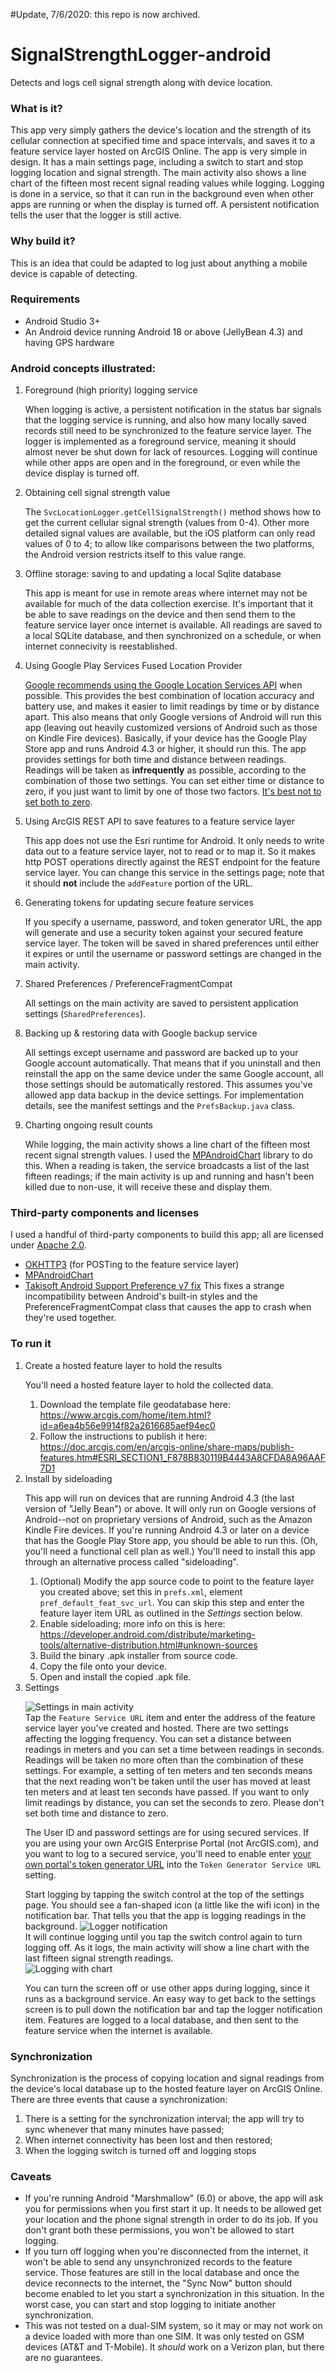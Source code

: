 #Update, 7/6/2020: this repo is now archived.

# SignalStrengthLogger-android
Detects and logs cell signal strength along with device location.


### What is it?
This app very simply gathers the device's location and the strength of its
cellular connection at specified time and space intervals,
and saves it to a feature service layer hosted on ArcGIS Online.
The app is very simple in design. It has a main settings page, including a switch to
    start and stop logging location and signal strength. The main activity also
    shows a line chart of the fifteen most recent signal reading values while logging.
    Logging is done in a service, so that it can run in the background even when
    other apps are running or when the display is turned off. A persistent
    notification tells the user that the logger is still active.
### Why build it?
This is an idea that could be adapted to log just about anything a mobile device is capable
of detecting.
### Requirements
* Android Studio 3+
* An Android device running Android 18 or above (JellyBean 4.3) and having GPS hardware
### Android concepts illustrated:
1. Foreground (high priority) logging service<p/>
    When logging is active, a persistent notification in the status bar signals
    that the logging service is running, and also how many locally saved records
    still need to be synchronized to the feature service layer.
    The logger is implemented as a foreground
    service, meaning it should almost never be shut down for lack of resources.
    Logging will continue while other apps are open and in the foreground, or even
    while the device display is turned off.
1. Obtaining cell signal strength value<p/>
    The `SvcLocationLogger.getCellSignalStrength()` method shows how to get the
    current cellular signal strength (values from 0-4). Other more detailed signal
    values are available, but the iOS platform can only read values of 0 to 4; to
    allow like comparisons between the two platforms, the Android version restricts itself
    to this value range.
1. Offline storage: saving to and updating a local Sqlite database<p/>
    This app is meant for use in remote areas where internet may not be available for
    much of the data collection exercise. It's important that it be able to save readings
    on the device and then send them to the feature service layer once internet is available.
    All readings are saved to a local SQLite database, and then synchronized on a schedule,
    or when internet connecivity is reestablished.
1. Using Google Play Services Fused Location Provider<p/>
    [Google recommends using the Google Location Services API](https://developer.android.com/reference/android/location/package-summary.html)
     when possible. This
    provides the best combination of location accuracy and battery use, and makes it
    easier to limit readings by time or by distance apart. This also means
    that only Google versions of Android will run this app (leaving out heavily
    customized versions of Android such as those on Kindle Fire devices). Basically, if
    your device has the Google Play Store app and runs Android 4.3 or higher, it should
    run this.
    The app provides settings for both time and distance between readings. Readings will be taken
    as **infrequently** as possible, according to the combination of those two settings.
    You can set either time or distance to zero, if you just want to limit by one of those
    two factors. [It's best not to set both to zero](https://developers.google.com/android/reference/com/google/android/gms/location/LocationRequest.html#setInterval(long)).
1. Using ArcGIS REST API to save features to a feature service layer<p/>
    This app does not use the Esri runtime for Android. It only needs to write data
    out to a feature service layer, not to read or to map it. So it makes http POST operations
    directly against the REST endpoint for the feature service layer. You can change this
    service in the settings page; note that it should **not** include the `addFeature` portion of
    the URL.
1. Generating tokens for updating secure feature services<p/>
    If you specify a username, password,
    and token generator URL, the app will generate and use a security token against
     your secured feature service layer.
     The token will be saved in shared preferences until either it expires or until
     the username or password settings are changed in the main activity.
1. Shared Preferences / PreferenceFragmentCompat<p/>
    All settings on the main activity are saved to persistent application settings
    (`SharedPreferences`).
1. Backing up & restoring data with Google backup service<p/>
    All settings except username and password are backed up to your Google account automatically.
    That means that if you uninstall and then reinstall the app on the same device
    under the same Google account, all those settings should be automatically restored.
    This assumes you've allowed app data backup in the device settings. For implementation
    details, see the manifest settings and the `PrefsBackup.java` class.
1. Charting ongoing result counts<p/>
    While logging, the main activity shows a line chart of the fifteen most recent signal
    strength values. I used the [MPAndroidChart](https://github.com/PhilJay/MPAndroidChart) library
    to do this. When a reading is taken, the service broadcasts a list of the last fifteen readings;
     if the main activity is up and running and hasn't been killed due to non-use, it will
     receive these and display them.
### Third-party components and licenses
I used a handful of third-party components to build this app; all are licensed under
[Apache 2.0](https://www.apache.org/licenses/LICENSE-2.0).
* [OKHTTP3](https://github.com/square/okhttp/tree/master/okhttp/src/main/java/okhttp3) (for POSTing
to the feature service layer)
* [MPAndroidChart](https://github.com/PhilJay/MPAndroidChart)
* [Takisoft Android Support Preference v7 fix](https://github.com/Gericop/Android-Support-Preference-V7-Fix)
This fixes a strange incompatibility between Android's built-in styles and the
PreferenceFragmentCompat class that causes the app to crash when they're used together.
### To run it
1. Create a hosted feature layer to hold the results<p/>
    You'll need a hosted feature layer to hold the collected data.
    1. Download the template file geodatabase here: https://www.arcgis.com/home/item.html?id=a6ea4b56e9914f82a2616685aef94ec0
    1. Follow the instructions to publish it here: https://doc.arcgis.com/en/arcgis-online/share-maps/publish-features.htm#ESRI_SECTION1_F878B830119B4443A8CFDA8A96AAF7D1
1. Install by sideloading<p/>
    This app will run on devices that are running Android 4.3 (the last version of "Jelly Bean") or above. It will only run on Google versions of Android--not on proprietary versions of Android, such as the Amazon Kindle Fire devices. If you're running Android 4.3 or later on a device that has the Google Play Store app, you should be able to run this. (Oh, you'll need a functional cell plan as well.)
 You'll need to install this app through an alternative process called "sideloading".
    1. (Optional) Modify the app source code to point to the feature layer you created above;
        set this in `prefs.xml`, element `pref_default_feat_svc_url`.
        You can skip this step and enter the feature layer item URL as outlined
        in the *Settings* section below.
    1. Enable sideloading; more info on this is here: https://developer.android.com/distribute/marketing-tools/alternative-distribution.html#unknown-sources
    1. Build the binary .apk installer from source code.
    1. Copy the file onto your device.
    1. Open and install the copied .apk file.
1. Settings<p/>
    ![Settings in main activity](https://github.com/markdeaton/SignalStrengthLogger-android/blob/master/README-screenshots/Screenshot_20180312-113859.png)
    <br/>
    Tap the `Feature Service URL` item and enter the address of the feature service layer you've created
    and hosted.
    There are two settings affecting the logging frequency. You can set a distance between
    readings in meters and you can set a time between readings in seconds.
    Readings will be taken no more often than the combination of these settings.
    For example, a setting of ten meters and ten seconds means that the next reading
    won't be taken until the user has moved at least ten meters and at least ten seconds
    have passed. If you want to only limit readings by distance, you can set the
    seconds to zero. Please don't set both time and distance to zero.<p/>
    The User ID and password settings are for using secured services.
    If you are using your own ArcGIS Enterprise Portal (not ArcGIS.com), and you want to
    log to a secured service, you'll need to enable enter
    [your own portal's token generator URL](https://enterprise.arcgis.com/en/server/latest/administer/windows/acquiring-arcgis-tokens.htm)
     into the `Token Generator Service URL` setting.<p/>
    Start logging by tapping the switch control at the top of the settings page. You should
    see a fan-shaped icon (a little like the wifi icon) in the notification bar.
    That tells you that the app is logging readings in the background.
    ![Logger notification](https://github.com/markdeaton/SignalStrengthLogger-android/blob/master/README-screenshots/Screenshot_20180312-112536.png)
    <br/>
    It will continue logging until you tap the switch control again to turn logging off. As it
    logs, the main activity will show a line chart with the last fifteen signal strength
    readings.
    <br/>
    ![Logging with chart](https://github.com/markdeaton/SignalStrengthLogger-android/blob/master/README-screenshots/Screenshot_20180312-112638.png)
    <p/>
    You can turn the screen off or use other apps during logging, since it runs as a
    background service. An easy way to get back to the settings screen is to pull down
    the notification bar and tap the logger notification item.
    Features are logged to a local database, and then sent to the feature service when
    the internet is available.
### Synchronization
Synchronization is the process of copying location and signal readings from the device's
local database up to the hosted feature layer on ArcGIS Online.
There are three events that cause a synchronization:
1. There is a setting for the synchronization interval; the app will
try to sync whenever that many minutes have passed;
1. When internet connectivity has been lost and then restored;
1.  When the logging switch is turned off and logging stops
### Caveats
* If you're running Android "Marshmallow" (6.0) or above, the app will ask you for
permissions when you first start it up. It needs to be allowed get your location and the phone
signal strength in order to do its job. If you don't grant both these permissions,
you won't be allowed to start logging.
* If you turn off logging when you're disconnected from the internet,
it won't be able to send any unsynchronized records to the feature service.
Those features are still in the local database and once the device reconnects
to the internet, the "Sync Now" button should become enabled to let you start a
synchronization in this situation. In the worst case, you can start and stop logging
to initiate another synchronization.
* This was not tested on a dual-SIM system, so it may or may not work on a device
loaded with more than one SIM. It was only tested on GSM devices (AT&T and T-Mobile).
It *should* work on a Verizon plan, but there are no guarantees.

